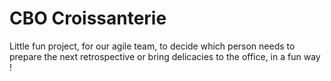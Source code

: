 # CBO Croissanterie

Little fun project, for our agile team, to decide which person needs to prepare the next retrospective or bring delicacies to the office, in a fun way !

